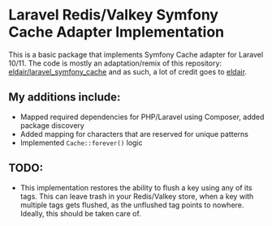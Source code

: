 # Laravel Redis/Valkey Symfony Cache Adapter Implementation
This is a basic package that implements Symfony Cache adapter for Laravel 10/11. The code is mostly an adaptation/remix
of this repository: [eldair/laravel_symfony_cache](https://github.com/eldair/laravel_symfony_cache/tree/main) and as such, a lot of credit goes to [eldair](https://github.com/eldair).

## My additions include:
- Mapped required dependencies for PHP/Laravel using Composer, added package discovery
- Added mapping for characters that are reserved for unique patterns
- Implemented `Cache::forever()` logic

## TODO:
- This implementation restores the ability to flush a key using any of its tags. This can leave trash in your Redis/Valkey store, when a key with multiple tags gets flushed, as the unflushed tag points to nowhere. Ideally, this should be taken care of.
